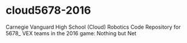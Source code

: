 # cloud5678-2016
Carnegie Vanguard High School (Cloud) Robotics Code Repository for 5678_ VEX teams in the 2016 game: Nothing but Net
